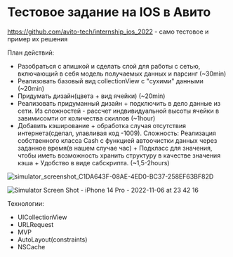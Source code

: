 # Тестовое задание на IOS в Авито

https://github.com/avito-tech/internship_ios_2022 - само тестовое и пример их решения 

План действий:
- Разобраться с апишкой и сделать слой для работы с сетью, включающий в себя модель получаемых данных и парсинг (~30min)
- Реализовать базовый вид collectionView c "сухими" данными (~20min)
- Придумать дизайн(цвета + вид ячейки) (~20min)
- Реализовать придуманный дизайн + подключить в дело данные из сети. Из сложностей - рассчет индвивидуальной высоты ячейки в завимисомти от количества скиллов (~1hour)
- Добавить кэширование + обработка случая отсутствия интернета(сделал, улавливая код -1009). Сложность: Реализация собственного класса Cash с функцией автоочистки данных через заданное время(в нашем случае час) + Подкласс для значения, чтобы иметь возможность хранить структуру в качестве значения кэша + Удобство в виде сабскрипта. (~1,5-2hours)


![simulator_screenshot_C1DA643F-08AE-4ED0-BC37-258EF63BF82D](https://user-images.githubusercontent.com/73145960/200193980-b6d7561d-1503-4b27-9e83-61a68c36f131.png)

![Simulator Screen Shot - iPhone 14 Pro - 2022-11-06 at 23 42 16](https://user-images.githubusercontent.com/73145960/200194179-8e64f346-3d55-4fed-9ebc-7b13bd860ae6.png)


Технологии:
- UICollectionView
- URLRequest
- MVP
- AutoLayout(constraints)
- NSCache
